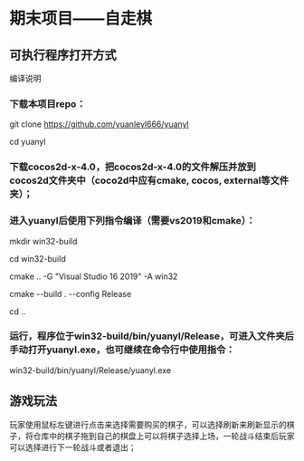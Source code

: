 # 期末项目——自走棋
## 可执行程序打开方式
编译说明
### 下载本项目repo：
git clone https://github.com/yuanleyl666/yuanyl

cd yuanyl
### 	下载cocos2d-x-4.0，把cocos2d-x-4.0的文件解压并放到cocos2d文件夹中（coco2d中应有cmake, cocos, external等文件夹）；
### 	进入yuanyl后使用下列指令编译（需要vs2019和cmake）：
mkdir win32-build

cd win32-build

cmake .. -G "Visual Studio 16 2019" -A win32

cmake --build . --config Release

cd ..
###  运行，程序位于win32-build/bin/yuanyl/Release，可进入文件夹后手动打开yuanyl.exe，也可继续在命令行中使用指令：
 win32-build/bin/yuanyl/Release/yuanyl.exe

## 游戏玩法
玩家使用鼠标左键进行点击来选择需要购买的棋子，可以选择刷新来刷新显示的棋子，将仓库中的棋子拖到自己的棋盘上可以将棋子选择上场，一轮战斗结束后玩家可以选择进行下一轮战斗或者退出；
